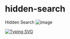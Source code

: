 # hidden-search
Hidden Search
![image](https://user-images.githubusercontent.com/113970570/218055143-6bde5a66-31ab-488a-9a57-923089293ae1.png)

<a href="https://git.io/typing-svg"><img src="https://readme-typing-svg.demolab.com?font=Fira+Code&pause=1000&width=435&lines=The+five+boxing+wizards+jump+quickly" alt="Typing SVG" /></a>
